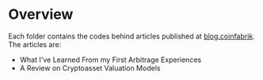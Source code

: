 # Overview

Each folder contains the codes behind articles published at [blog.coinfabrik](https://blog.coinfabrik.com). The articles are:

* What I've Learned From my First Arbitrage Experiences
* A Review on Cryptoasset Valuation Models
